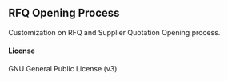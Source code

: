 ## RFQ Opening Process

Customization on RFQ and Supplier Quotation Opening process.

#### License

GNU General Public License (v3)